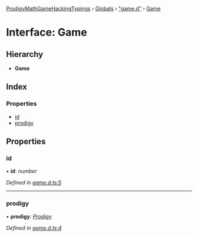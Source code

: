 [ProdigyMathGameHackingTypings](../README.md) › [Globals](../globals.md) › ["game.d"](../modules/_game_d_.md) › [Game](_game_d_.game.md)

# Interface: Game

## Hierarchy

* **Game**

## Index

### Properties

* [id](_game_d_.game.md#id)
* [prodigy](_game_d_.game.md#prodigy)

## Properties

###  id

• **id**: *number*

*Defined in [game.d.ts:5](https://github.com/PatheticMustan/ProdigyMathGameHacking/blob/06c3369/typings/game.d.ts#L5)*

___

###  prodigy

• **prodigy**: *[Prodigy](_prodigy_d_.prodigy.md)*

*Defined in [game.d.ts:4](https://github.com/PatheticMustan/ProdigyMathGameHacking/blob/06c3369/typings/game.d.ts#L4)*
